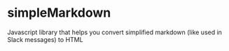 # simpleMarkdown
Javascript library that helps you convert simplified markdown (like used in Slack messages) to HTML
